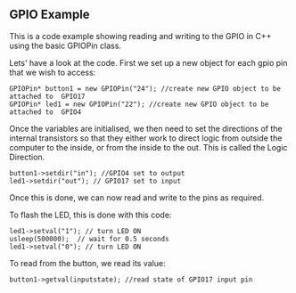 GPIO Example
------------

This is a code example showing reading and writing to the GPIO in C++
using the basic GPIOPin class.

Lets' have a look at the code. First we set up a new object for each
gpio pin that we wish to access:

    GPIOPin* button1 = new GPIOPin("24"); //create new GPIO object to be attached to  GPIO17
    GPIOPin* led1 = new GPIOPin("22"); //create new GPIO object to be attached to  GPIO4

Once the variables are initialised, we then need to set the directions of the internal
transistors so that they either work to direct logic from outside the computer to the
inside, or from the inside to the out. This is called the Logic Direction.

    button1->setdir("in"); //GPIO4 set to output
    led1->setdir("out"); // GPIO17 set to input

Once this is done, we can now read and write to the pins as required.

To flash the LED, this is done with this code:

    led1->setval("1"); // turn LED ON
    usleep(500000);  // wait for 0.5 seconds
    led1->setval("0"); // turn LED ON

To read from the button, we read its value:

    button1->getval(inputstate); //read state of GPIO17 input pin


